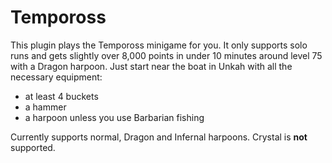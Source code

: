 # Tempoross

This plugin plays the Tempoross minigame for you. It only supports solo runs and gets slightly over 8,000 points in under
10 minutes around level 75 with a Dragon harpoon. Just start near the boat in Unkah with all the necessary equipment:
* at least 4 buckets
* a hammer
* a harpoon unless you use Barbarian fishing

Currently supports normal, Dragon and Infernal harpoons. Crystal is **not** supported.